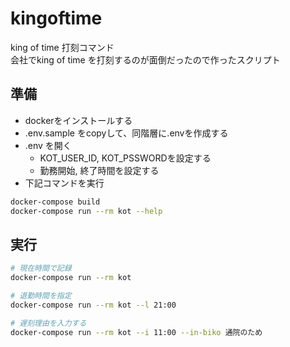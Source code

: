 # kingoftime

king of time 打刻コマンド  
会社でking of time を打刻するのが面倒だったので作ったスクリプト

## 準備
* dockerをインストールする
* .env.sample をcopyして、同階層に.envを作成する
* .env を開く
    * KOT_USER_ID, KOT_PSSWORDを設定する
    * 勤務開始, 終了時間を設定する
* 下記コマンドを実行

```bash
docker-compose build
docker-compose run --rm kot --help
```

## 実行

```bash
# 現在時間で記録
docker-compose run --rm kot

# 退勤時間を指定
docker-compose run --rm kot --l 21:00

# 遅刻理由を入力する
docker-compose run --rm kot --i 11:00 --in-biko 通院のため
```